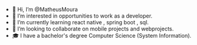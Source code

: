 - 👋 Hi, I’m @MatheusMoura
- 👀 I’m interested in opportunities to work as a developer.
- 🌱 I’m currently learning react native , spring boot , sql.
- 💞️ I’m looking to collaborate on mobile projects and webprojects.
- 🎓 I have a bachelor's degree Computer Science (System Information).

<!---
MatheusMouraTech/MatheusMouraTech is a ✨ special ✨ repository because its `README.md` (this file) appears on your GitHub profile.
You can click the Preview link to take a look at your changes.
--->
